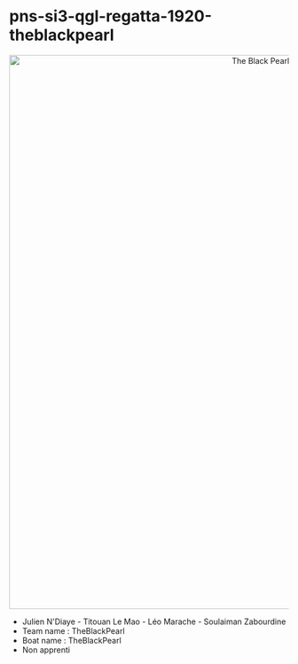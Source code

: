 # pns-si3-qgl-regatta-1920-theblackpearl

<p align="center">
  <img src="https://upload.wikimedia.org/wikipedia/commons/4/47/Pirate_Flag_of_Jack_Rackham.svg" width="1000" alt="The Black Pearl emblematic flag">
</p>

<ul>
  <li> Julien N'Diaye - Titouan Le Mao - Léo Marache - Soulaiman Zabourdine </li>
  <li> Team name : TheBlackPearl </li>
  <li> Boat name : TheBlackPearl </li>
  <li> Non apprenti </li>
</ul>
